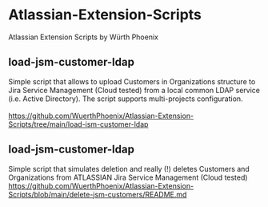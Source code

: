 # Atlassian-Extension-Scripts
Atlassian Extension Scripts by Würth Phoenix 

## load-jsm-customer-ldap 
Simple script that allows to upload Customers in Organizations structure to Jira Service Management (Cloud tested) from a local common LDAP service (i.e. Active Directory). The script supports multi-projects configuration. <br>
<br>
https://github.com/WuerthPhoenix/Atlassian-Extension-Scripts/tree/main/load-jsm-customer-ldap

## load-jsm-customer-ldap
Simple script that simulates deletion and really (!) deletes Customers and Organizations from ATLASSIAN Jira Service Management (Cloud tested) 
<br>
https://github.com/WuerthPhoenix/Atlassian-Extension-Scripts/blob/main/delete-jsm-customers/README.md

